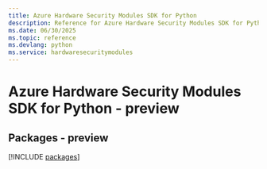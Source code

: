 ```yaml
---
title: Azure Hardware Security Modules SDK for Python
description: Reference for Azure Hardware Security Modules SDK for Python
ms.date: 06/30/2025
ms.topic: reference
ms.devlang: python
ms.service: hardwaresecuritymodules
---
```

# Azure Hardware Security Modules SDK for Python - preview
## Packages - preview
[!INCLUDE [packages](hardware-security-modules-index.md)]